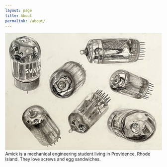 ```yaml
---
layout: page
title: About
permalink: /about/
---
```

![Image](/assets/images/about/me.jpg)
<br>
Amick is a mechanical engineering student living in Providence, Rhode Island. They love screws and egg sandwiches.
